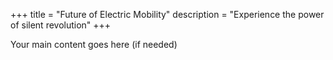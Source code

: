 +++
title = "Future of Electric Mobility"
description = "Experience the power of silent revolution"
+++

Your main content goes here (if needed)
